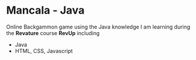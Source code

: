 # Mancala - Java

Online Backgammon game using the Java knowledge I am learning during the **Revature** course **RevUp** including

- Java
- HTML, CSS, Javascript